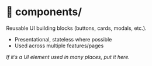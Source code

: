 # 🧩 components/

Reusable UI building blocks (buttons, cards, modals, etc.).
- Presentational, stateless where possible
- Used across multiple features/pages

_If it’s a UI element used in many places, put it here._
